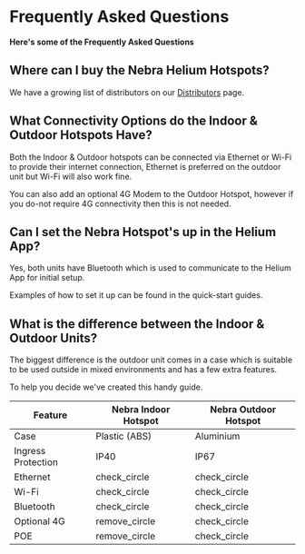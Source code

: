 # Frequently Asked Questions

**Here's some of the Frequently Asked Questions**

## Where can I buy the Nebra Helium Hotspots?

We have a growing list of distributors on our [Distributors](distributors.md) page.

## What Connectivity Options do the Indoor & Outdoor Hotspots Have?

Both the Indoor & Outdoor hotspots can be connected via Ethernet or Wi-Fi to provide their internet connection, Ethernet is preferred on the outdoor unit but Wi-Fi will also work fine.

You can also add an optional 4G Modem to the Outdoor Hotspot, however if you do-not require 4G connectivity then this is not needed.

## Can I set the Nebra Hotspot's up in the Helium App?

Yes, both units have Bluetooth which is used to communicate to the Helium App for initial setup.

Examples of how to set it up can be found in the quick-start guides.

## What is the difference between the Indoor & Outdoor Units?

The biggest difference is the outdoor unit comes in a case which is suitable to be used outside in mixed environments and has a few extra features.

To help you decide we've created this handy guide.

| Feature | Nebra Indoor Hotspot | Nebra Outdoor Hotspot |
| --- | ---  | --- |
| Case | Plastic (ABS) | Aluminium |
| Ingress Protection | IP40 | IP67 |
| Ethernet | <span class="material-icons">check_circle</span> | <span class="material-icons">check_circle</span>  |
| Wi-Fi | <span class="material-icons">check_circle</span>  | <span class="material-icons">check_circle</span>  |
| Bluetooth | <span class="material-icons">check_circle</span>  | <span class="material-icons">check_circle</span>  |
| Optional 4G | <span class="material-icons">remove_circle</span> | <span class="material-icons">check_circle</span>  |
| POE | <span class="material-icons">remove_circle</span>  | <span class="material-icons">check_circle</span>  |
